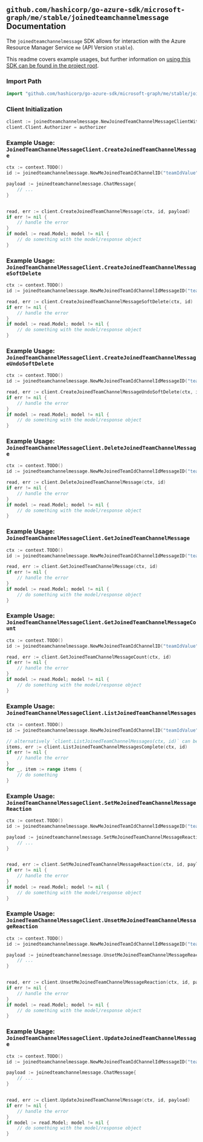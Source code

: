 
## `github.com/hashicorp/go-azure-sdk/microsoft-graph/me/stable/joinedteamchannelmessage` Documentation

The `joinedteamchannelmessage` SDK allows for interaction with the Azure Resource Manager Service `me` (API Version `stable`).

This readme covers example usages, but further information on [using this SDK can be found in the project root](https://github.com/hashicorp/go-azure-sdk/tree/main/docs).

### Import Path

```go
import "github.com/hashicorp/go-azure-sdk/microsoft-graph/me/stable/joinedteamchannelmessage"
```


### Client Initialization

```go
client := joinedteamchannelmessage.NewJoinedTeamChannelMessageClientWithBaseURI("https://management.azure.com")
client.Client.Authorizer = authorizer
```


### Example Usage: `JoinedTeamChannelMessageClient.CreateJoinedTeamChannelMessage`

```go
ctx := context.TODO()
id := joinedteamchannelmessage.NewMeJoinedTeamIdChannelID("teamIdValue", "channelIdValue")

payload := joinedteamchannelmessage.ChatMessage{
	// ...
}


read, err := client.CreateJoinedTeamChannelMessage(ctx, id, payload)
if err != nil {
	// handle the error
}
if model := read.Model; model != nil {
	// do something with the model/response object
}
```


### Example Usage: `JoinedTeamChannelMessageClient.CreateJoinedTeamChannelMessageSoftDelete`

```go
ctx := context.TODO()
id := joinedteamchannelmessage.NewMeJoinedTeamIdChannelIdMessageID("teamIdValue", "channelIdValue", "chatMessageIdValue")

read, err := client.CreateJoinedTeamChannelMessageSoftDelete(ctx, id)
if err != nil {
	// handle the error
}
if model := read.Model; model != nil {
	// do something with the model/response object
}
```


### Example Usage: `JoinedTeamChannelMessageClient.CreateJoinedTeamChannelMessageUndoSoftDelete`

```go
ctx := context.TODO()
id := joinedteamchannelmessage.NewMeJoinedTeamIdChannelIdMessageID("teamIdValue", "channelIdValue", "chatMessageIdValue")

read, err := client.CreateJoinedTeamChannelMessageUndoSoftDelete(ctx, id)
if err != nil {
	// handle the error
}
if model := read.Model; model != nil {
	// do something with the model/response object
}
```


### Example Usage: `JoinedTeamChannelMessageClient.DeleteJoinedTeamChannelMessage`

```go
ctx := context.TODO()
id := joinedteamchannelmessage.NewMeJoinedTeamIdChannelIdMessageID("teamIdValue", "channelIdValue", "chatMessageIdValue")

read, err := client.DeleteJoinedTeamChannelMessage(ctx, id)
if err != nil {
	// handle the error
}
if model := read.Model; model != nil {
	// do something with the model/response object
}
```


### Example Usage: `JoinedTeamChannelMessageClient.GetJoinedTeamChannelMessage`

```go
ctx := context.TODO()
id := joinedteamchannelmessage.NewMeJoinedTeamIdChannelIdMessageID("teamIdValue", "channelIdValue", "chatMessageIdValue")

read, err := client.GetJoinedTeamChannelMessage(ctx, id)
if err != nil {
	// handle the error
}
if model := read.Model; model != nil {
	// do something with the model/response object
}
```


### Example Usage: `JoinedTeamChannelMessageClient.GetJoinedTeamChannelMessageCount`

```go
ctx := context.TODO()
id := joinedteamchannelmessage.NewMeJoinedTeamIdChannelID("teamIdValue", "channelIdValue")

read, err := client.GetJoinedTeamChannelMessageCount(ctx, id)
if err != nil {
	// handle the error
}
if model := read.Model; model != nil {
	// do something with the model/response object
}
```


### Example Usage: `JoinedTeamChannelMessageClient.ListJoinedTeamChannelMessages`

```go
ctx := context.TODO()
id := joinedteamchannelmessage.NewMeJoinedTeamIdChannelID("teamIdValue", "channelIdValue")

// alternatively `client.ListJoinedTeamChannelMessages(ctx, id)` can be used to do batched pagination
items, err := client.ListJoinedTeamChannelMessagesComplete(ctx, id)
if err != nil {
	// handle the error
}
for _, item := range items {
	// do something
}
```


### Example Usage: `JoinedTeamChannelMessageClient.SetMeJoinedTeamChannelMessageReaction`

```go
ctx := context.TODO()
id := joinedteamchannelmessage.NewMeJoinedTeamIdChannelIdMessageID("teamIdValue", "channelIdValue", "chatMessageIdValue")

payload := joinedteamchannelmessage.SetMeJoinedTeamChannelMessageReactionRequest{
	// ...
}


read, err := client.SetMeJoinedTeamChannelMessageReaction(ctx, id, payload)
if err != nil {
	// handle the error
}
if model := read.Model; model != nil {
	// do something with the model/response object
}
```


### Example Usage: `JoinedTeamChannelMessageClient.UnsetMeJoinedTeamChannelMessageReaction`

```go
ctx := context.TODO()
id := joinedteamchannelmessage.NewMeJoinedTeamIdChannelIdMessageID("teamIdValue", "channelIdValue", "chatMessageIdValue")

payload := joinedteamchannelmessage.UnsetMeJoinedTeamChannelMessageReactionRequest{
	// ...
}


read, err := client.UnsetMeJoinedTeamChannelMessageReaction(ctx, id, payload)
if err != nil {
	// handle the error
}
if model := read.Model; model != nil {
	// do something with the model/response object
}
```


### Example Usage: `JoinedTeamChannelMessageClient.UpdateJoinedTeamChannelMessage`

```go
ctx := context.TODO()
id := joinedteamchannelmessage.NewMeJoinedTeamIdChannelIdMessageID("teamIdValue", "channelIdValue", "chatMessageIdValue")

payload := joinedteamchannelmessage.ChatMessage{
	// ...
}


read, err := client.UpdateJoinedTeamChannelMessage(ctx, id, payload)
if err != nil {
	// handle the error
}
if model := read.Model; model != nil {
	// do something with the model/response object
}
```
